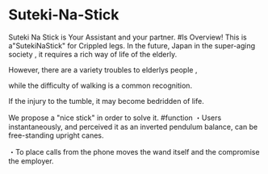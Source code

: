 # Suteki-Na-Stick
Suteki Na Stick is Your Assistant and your partner.
#Is Overview!
This is a"SutekiNaStick" for Crippled legs.
In the future,  Japan in the super-aging society , it requires a rich way of life of the elderly. 

However, there are a variety troubles to elderlys people  ,

while the difficulty of walking is a common recognition.

If the injury to the tumble, it may become bedridden of life.

We propose a "nice stick" in order to solve it.
#function
・Users instantaneously, and perceived it as an inverted pendulum balance, can be free-standing upright canes.

・To place calls from the phone moves the wand itself and the compromise the employer.

